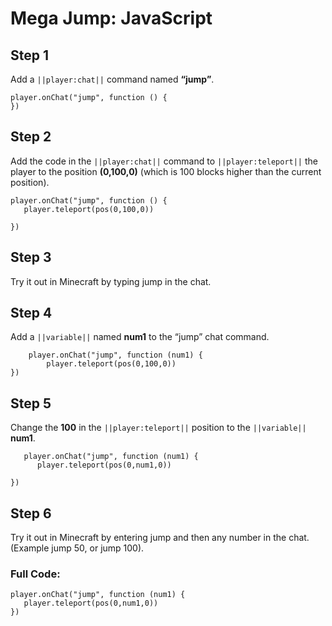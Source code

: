 # Mega Jump: JavaScript

## Step 1
Add a ``||player:chat||`` command named **“jump”**.

```spy
player.onChat("jump", function () { 
}) 
```

## Step 2

Add the code in the ``||player:chat||`` command to ``||player:teleport||`` the player to the position **(0,100,0)** (which is 100 blocks higher than the current position). 

```spy
player.onChat("jump", function () { 
   player.teleport(pos(0,100,0))  

}) 
```

## Step 3

Try it out in Minecraft by typing jump in the chat.  


## Step 4

Add a ``||variable||`` named **num1** to the “jump” chat command.   

```spy
    player.onChat("jump", function (num1) { 
        player.teleport(pos(0,100,0))  
}) 
```

## Step 5

Change the **100** in the ``||player:teleport||`` position to the ``||variable||`` **num1**. 

```spy
   player.onChat("jump", function (num1) { 
      player.teleport(pos(0,num1,0))  

}) 
```

## Step 6

Try it out in Minecraft by entering jump and then any number in the chat.  (Example jump 50, or jump 100). 

### Full Code: 

```spy
player.onChat("jump", function (num1) { 
   player.teleport(pos(0,num1,0))  
}) 
```

